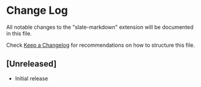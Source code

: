 # Change Log

All notable changes to the "slate-markdown" extension will be documented in this file.

Check [Keep a Changelog](http://keepachangelog.com/) for recommendations on how to structure this file.

## [Unreleased]

- Initial release